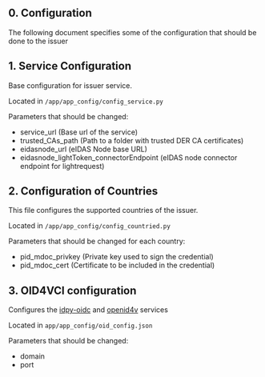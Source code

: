 ## 0. Configuration

The following document specifies some of the configuration that should be done to the issuer

## 1. Service Configuration
Base configuration for issuer service.

Located in ```/app/app_config/config_service.py```

Parameters that should be changed:
- service_url (Base url of the service)
- trusted_CAs_path (Path to a folder with trusted DER CA certificates)
- eidasnode_url (eIDAS Node base URL)
- eidasnode_lightToken_connectorEndpoint (eIDAS node connector endpoint for lightrequest)

## 2. Configuration of Countries
This file configures the supported countries of the issuer.

Located in ```/app/app_config/config_countried.py```

Parameters that should be changed for each country:
- pid_mdoc_privkey (Private key used to sign the credential)
- pid_mdoc_cert (Certificate to be included in the credential)

## 3. OID4VCI configuration 
Configures the [idpy-oidc](https://github.com/IdentityPython/idpy-oidc) and [openid4v](https://github.com/rohe/openid4v) services

Located in ```app/app_config/oid_config.json```

Parameters that should be changed:
- domain
- port
